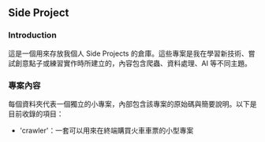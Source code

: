 ## Side Project

### Introduction
這是一個用來存放我個人 Side Projects 的倉庫。這些專案是我在學習新技術、嘗試創意點子或練習實作時所建立的，內容包含爬蟲、資料處理、AI 等不同主題。

### 專案內容

每個資料夾代表一個獨立的小專案，內部包含該專案的原始碼與簡要說明。以下是目前收錄的項目：
* 'crawler'：一套可以用來在終端購買火車車票的小型專案